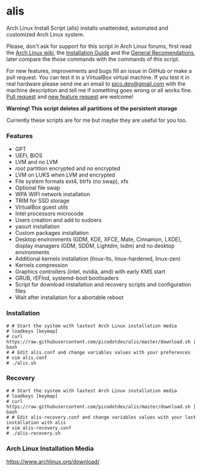 # alis

Arch Linux Install Script (alis) installs unattended, automated and customized Arch Linux system.

Please, don't ask for support for this script in Arch Linux forums, first read
the [Arch Linux wiki](https://wiki.archlinux.org), the [Installation Guide](https://wiki.archlinux.org/index.php/Installation_guide) and the [General
Recomendations](https://wiki.archlinux.org/index.php/General_recommendations), later
compare the those commands with the commands of this script.

For new features, improvements and bugs fill an issue in GitHub or make a pull request. You can test it in a VirtualBox virtual machine. If you test it in real hardware please send me an email to pico.dev@gmail.com with the machine description and tell me if something goes wrong or all works fine. [Pull request](https://github.com/picodotdev/alis/pulls) and [new feature request](https://github.com/picodotdev/alis/issues) are welcome!

**Warning! This script deletes all partitions of the persistent storage**

Currently these scripts are for me but maybe they are useful for you too.

### Features

* GPT
* UEFI, BIOS
* LVM and no LVM
* _root_ partition encrypted and no encrypted
* LVM on LUKS when LVM and encrypted
* File system formats ext4, btrfs (no swap), xfs
* Optional file swap
* WPA WIFI network installation
* TRIM for SSD storage
* VirtualBox guest utils
* Intel processors microcode
* Users creation and add to sudoers
* yaourt installation
* Custom packages installation
* Desktop environments (GDM, KDE, XFCE, Mate, Cinnamon, LXDE), display managers (GDM, SDDM, Lightdm, lxdm) and no desktop environments
* Additional kernels installation (linux-lts, linux-hardened, linux-zen)
* Kernels compression
* Graphics controllers (intel, nvidia, amd) with early KMS start
* GRUB, rEFInd, systemd-boot bootloaders
* Script for download installation and recovery scripts and configuration files
* Wait after installation for a abortable reboot

### Installation

```
# # Start the system with lastest Arch Linux installation media
# loadkeys [keymap]
# curl https://raw.githubusercontent.com/picodotdev/alis/master/download.sh | bash
# # Edit alis.conf and change variables values with your preferences
# vim alis.conf
# ./alis.sh
```

### Recovery

```
# # Start the system with lastest Arch Linux installation media
# loadkeys [keymap]
# curl https://raw.githubusercontent.com/picodotdev/alis/master/download.sh | bash
# # Edit alis-recovery.conf and change variables values with your last installation with alis
# vim alis-recovery.conf
# ./alis-recovery.sh
```

### Arch Linux Installation Media

https://www.archlinux.org/download/
